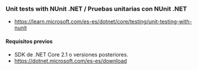 ### Unit tests with NUnit .NET / Pruebas unitarias con NUnit .NET

- https://learn.microsoft.com/es-es/dotnet/core/testing/unit-testing-with-nunit

#### Requisitos previos 

- SDK de .NET Core 2.1 o versiones posteriores.
- https://dotnet.microsoft.com/es-es/download